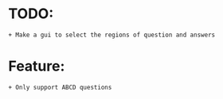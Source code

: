 # TODO:
    + Make a gui to select the regions of question and answers
# Feature:
    + Only support ABCD questions